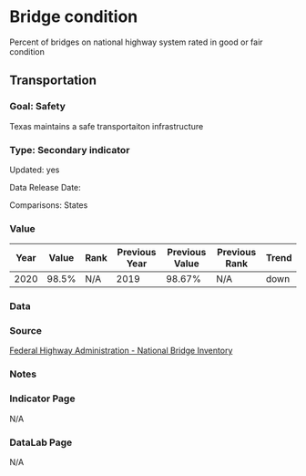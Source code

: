 # Bridge condition

Percent of bridges on national highway system rated in good or fair condition

## Transportation

### Goal: Safety

Texas maintains a safe transportaiton infrastructure

### Type: Secondary indicator

Updated: yes

Data Release Date: 


Comparisons: States

### Value

| Year      |  Value      | Rank        | Previous Year | Previous Value | Previous Rank | Trend | 
| ----------- | ----------- | ----------- | ----------- | ----------- | ----------- | -----------|
|   2020      | 98.5%       |  N/A        |      2019   |   98.67%    |      N/A    |    down    | 

### Data

### Source

[Federal Highway Administration - National Bridge Inventory](https://www.fhwa.dot.gov/bridge/nbi/no10/county20d.cfm#tx)

### Notes


### Indicator Page

N/A

### DataLab Page

N/A
